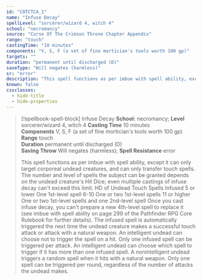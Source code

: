 ```yaml
---
id: "COTCTCA_1"
name: "Infuse Decay"
spellLevel: "sorcerer/wizard 4, witch 4"
school: "necromancy"
source: "Curse Of The Crimson Throne Chapter Appendix"
range: "touch"
castingTime: "10 minutes"
components: "V, S, F (a set of fine mortician's tools worth 100 gp)"
targets: ""
duration: "permanent until discharged (D)"
saveType: "Will negates (harmless)"
sr: "error"
description: "This spell functions as per imbue with spell ability, except it can only target corporeal undead creatures, and can only transfer touch spells. The number and level of spells the subject can be granted depends on the undead creature's Hit Dice; even multiple castings of infuse decay can't exceed this limit.  HD of Undead Touch Spells Infused  5 or lower One 1st-level spell  6-10 One or two 1st-level spells  11 or higher One or two 1st-level spells and one 2nd-level spell  Once you cast infuse decay, you can't prepare a new 4th-level spell to replace it (see imbue with spell ability on page 299 of the Pathfinder RPG Core Rulebook for further details). The infused spell is automatically triggered the next time the undead creature makes a successful touch attack or attack with a natural weapon. An intelligent undead can choose not to trigger the spell on a hit. Only one infused spell can be triggered per attack. An intelligent undead can choose which spell to trigger if it has more than one infused spell. A nonintelligent undead triggers a random spell when it hits with a natural weapon. Only one spell can be triggered per round, regardless of the number of attacks the undead makes."
known: false
cssclasses:
  - hide-title
  - hide-properties
---
```


> [!spellbook-spell-block] Infuse Decay
> **School:** necromancy; **Level** sorcerer/wizard 4, witch 4
> **Casting Time** 10 minutes  
> **Components** V, S, F (a set of fine mortician's tools worth 100 gp)  
> **Range** touch  
> **Duration** permanent until discharged (D)  
> **Saving Throw** Will negates (harmless); **Spell Resistance** error
> 
> This spell functions as per imbue with spell ability, except it can only target corporeal undead creatures, and can only transfer touch spells. The number and level of spells the subject can be granted depends on the undead creature's Hit Dice; even multiple castings of infuse decay can't exceed this limit.  HD of Undead Touch Spells Infused  5 or lower One 1st-level spell  6-10 One or two 1st-level spells  11 or higher One or two 1st-level spells and one 2nd-level spell  Once you cast infuse decay, you can't prepare a new 4th-level spell to replace it (see imbue with spell ability on page 299 of the Pathfinder RPG Core Rulebook for further details). The infused spell is automatically triggered the next time the undead creature makes a successful touch attack or attack with a natural weapon. An intelligent undead can choose not to trigger the spell on a hit. Only one infused spell can be triggered per attack. An intelligent undead can choose which spell to trigger if it has more than one infused spell. A nonintelligent undead triggers a random spell when it hits with a natural weapon. Only one spell can be triggered per round, regardless of the number of attacks the undead makes.